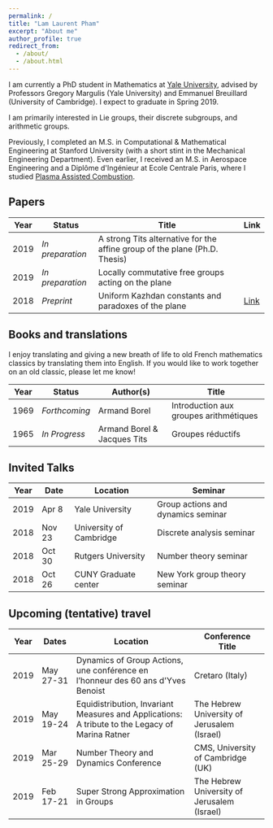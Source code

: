 ```yaml
---
permalink: /
title: "Lam Laurent Pham"
excerpt: "About me"
author_profile: true
redirect_from: 
  - /about/
  - /about.html
---
```


I am currently a PhD student in Mathematics at [Yale University](https://math.yale.edu/), advised by Professors Gregory Margulis (Yale University) and Emmanuel Breuillard (University of Cambridge). I expect to graduate in Spring 2019.

I am primarily interested in Lie groups, their discrete subgroups, and arithmetic groups.

Previously, I completed an M.S. in Computational & Mathematical Engineering at Stanford University (with a short stint in the Mechanical Engineering Department). Even earlier, I received an M.S. in Aerospace Engineering and a Diplôme d'Ingénieur at Ecole Centrale Paris, where I studied [Plasma Assisted Combustion](https://ieeexplore.ieee.org/document/6012535).

## Papers

| Year | Status | Title | Link |
|---|---|---|---|
|2019|_In preparation_|A strong Tits alternative for the affine group of the plane (Ph.D. Thesis)| |
|2019|_In preparation_|Locally commutative free groups acting on the plane||
|2018|_Preprint_|Uniform Kazhdan constants and paradoxes of the plane|[Link](https://www.dropbox.com/s/1wopzdriys3plgg/2018-December-uniform-affine.pdf?dl=0)|

## Books and translations

I enjoy translating and giving a new breath of life to old French mathematics classics by translating them into English. If you would like to work together on an old classic, please let me know!

| Year | Status | Author(s) | Title |
|---|---|---|---|
|1969|_Forthcoming_|Armand Borel|Introduction aux groupes arithmétiques|
|1965|_In Progress_|Armand Borel & Jacques Tits|Groupes réductifs|

## Invited Talks

|Year|Date|Location|Seminar|
|---|---|---|---|
|2019|Apr 8|Yale University|Group actions and dynamics seminar|
|2018|Nov 23|University of Cambridge|Discrete analysis seminar|
|2018|Oct 30|Rutgers University|Number theory seminar|
|2018|Oct 26|CUNY Graduate center|New York group theory seminar|

## Upcoming (tentative) travel

|Year|Dates|Location|Conference Title|
|---|---|---|---|
|2019|May 27-31|Dynamics of Group Actions, une conférence en l’honneur des 60 ans d'Yves Benoist|Cretaro (Italy)|
|2019| May 19-24|Equidistribution, Invariant Measures and Applications: A tribute to the Legacy of Marina Ratner|The Hebrew University of Jerusalem (Israel)|
|2019|Mar 25-29|Number Theory and Dynamics Conference|CMS, University of Cambridge (UK)|
|2019|Feb 17-21|Super Strong Approximation in Groups|The Hebrew University of Jerusalem (Israel)|
